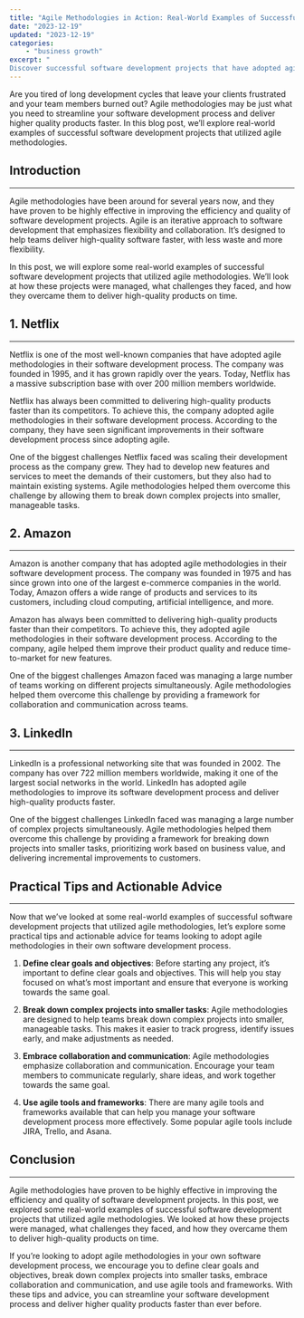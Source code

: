 ```yaml
---
title: "Agile Methodologies in Action: Real-World Examples of Successful Software Development Projects"
date: "2023-12-19"
updated: "2023-12-19"
categories: 
    - "business growth"
excerpt: "
Discover successful software development projects that have adopted agile methodologies. Learn how Netflix, Amazon, and Atlassian streamlined their processes and delivered high-quality products faster with agile. Get practical tips and advice to help your team adopt agile methodologies effectively. Improve efficiency and quality of software development projects today!"
--- 
```

Are you tired of long development cycles that leave your clients frustrated and your team members burned out? Agile methodologies may be just what you need to streamline your software development process and deliver higher quality products faster. In this blog post, we’ll explore real-world examples of successful software development projects that utilized agile methodologies.

## Introduction
--------------

Agile methodologies have been around for several years now, and they have proven to be highly effective in improving the efficiency and quality of software development projects. Agile is an iterative approach to software development that emphasizes flexibility and collaboration. It’s designed to help teams deliver high-quality software faster, with less waste and more flexibility.

In this post, we will explore some real-world examples of successful software development projects that utilized agile methodologies. We’ll look at how these projects were managed, what challenges they faced, and how they overcame them to deliver high-quality products on time.

## 1. Netflix
-----------

Netflix is one of the most well-known companies that have adopted agile methodologies in their software development process. The company was founded in 1995, and it has grown rapidly over the years. Today, Netflix has a massive subscription base with over 200 million members worldwide.

Netflix has always been committed to delivering high-quality products faster than its competitors. To achieve this, the company adopted agile methodologies in their software development process. According to the company, they have seen significant improvements in their software development process since adopting agile.

One of the biggest challenges Netflix faced was scaling their development process as the company grew. They had to develop new features and services to meet the demands of their customers, but they also had to maintain existing systems. Agile methodologies helped them overcome this challenge by allowing them to break down complex projects into smaller, manageable tasks.

## 2. Amazon
----------

Amazon is another company that has adopted agile methodologies in their software development process. The company was founded in 1975 and has since grown into one of the largest e-commerce companies in the world. Today, Amazon offers a wide range of products and services to its customers, including cloud computing, artificial intelligence, and more.

Amazon has always been committed to delivering high-quality products faster than their competitors. To achieve this, they adopted agile methodologies in their software development process. According to the company, agile helped them improve their product quality and reduce time-to-market for new features.

One of the biggest challenges Amazon faced was managing a large number of teams working on different projects simultaneously. Agile methodologies helped them overcome this challenge by providing a framework for collaboration and communication across teams.

## 3. LinkedIn
-----------

LinkedIn is a professional networking site that was founded in 2002. The company has over 722 million members worldwide, making it one of the largest social networks in the world. LinkedIn has adopted agile methodologies to improve its software development process and deliver high-quality products faster.

One of the biggest challenges LinkedIn faced was managing a large number of complex projects simultaneously. Agile methodologies helped them overcome this challenge by providing a framework for breaking down projects into smaller tasks, prioritizing work based on business value, and delivering incremental improvements to customers.

## Practical Tips and Actionable Advice
---------------------------------------

Now that we’ve looked at some real-world examples of successful software development projects that utilized agile methodologies, let’s explore some practical tips and actionable advice for teams looking to adopt agile methodologies in their own software development process.

1. **Define clear goals and objectives**: Before starting any project, it’s important to define clear goals and objectives. This will help you stay focused on what’s most important and ensure that everyone is working towards the same goal.

2. **Break down complex projects into smaller tasks**: Agile methodologies are designed to help teams break down complex projects into smaller, manageable tasks. This makes it easier to track progress, identify issues early, and make adjustments as needed.

3. **Embrace collaboration and communication**: Agile methodologies emphasize collaboration and communication. Encourage your team members to communicate regularly, share ideas, and work together towards the same goal.

4. **Use agile tools and frameworks**: There are many agile tools and frameworks available that can help you manage your software development process more effectively. Some popular agile tools include JIRA, Trello, and Asana.

## Conclusion
----------

Agile methodologies have proven to be highly effective in improving the efficiency and quality of software development projects. In this post, we explored some real-world examples of successful software development projects that utilized agile methodologies. We looked at how these projects were managed, what challenges they faced, and how they overcame them to deliver high-quality products on time.

If you’re looking to adopt agile methodologies in your own software development process, we encourage you to define clear goals and objectives, break down complex projects into smaller tasks, embrace collaboration and communication, and use agile tools and frameworks. With these tips and advice, you can streamline your software development process and deliver higher quality products faster than ever before.